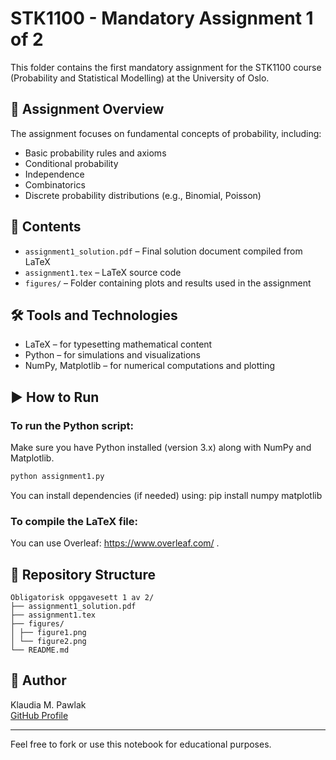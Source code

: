 # STK1100 - Mandatory Assignment 1 of 2

This folder contains the first mandatory assignment for the STK1100 course (Probability and Statistical Modelling) at the University of Oslo.

## 📝 Assignment Overview

The assignment focuses on fundamental concepts of probability, including:

- Basic probability rules and axioms
- Conditional probability
- Independence
- Combinatorics
- Discrete probability distributions (e.g., Binomial, Poisson)

## 📄 Contents

- `assignment1_solution.pdf` – Final solution document compiled from LaTeX
- `assignment1.tex` – LaTeX source code
- `figures/` – Folder containing plots and results used in the assignment

## 🛠 Tools and Technologies

- LaTeX – for typesetting mathematical content
- Python – for simulations and visualizations
- NumPy, Matplotlib – for numerical computations and plotting

## ▶️ How to Run

### To run the Python script:

Make sure you have Python installed (version 3.x) along with NumPy and Matplotlib.

```bash
python assignment1.py
```

You can install dependencies (if needed) using:
pip install numpy matplotlib

### To compile the LaTeX file:

You can use Overleaf: https://www.overleaf.com/ .

## 📂 Repository Structure
```
Obligatorisk oppgavesett 1 av 2/
├── assignment1_solution.pdf
├── assignment1.tex
├── figures/
│ ├── figure1.png
│ └── figure2.png
└── README.md
```

## 👤 Author

Klaudia M. Pawlak  
[GitHub Profile](https://github.com/klaudiapawlak)

---

Feel free to fork or use this notebook for educational purposes.
